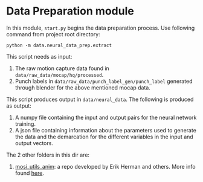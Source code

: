 # Data Preparation module

In this module, ``start.py`` begins the data preparation process. Use following command from project root directory:

``python -m data.neural_data_prep.extract``

This script needs as input:
1. The raw motion capture data found in ``data/raw_data/mocap/hq/processed``.
2. Punch labels in ``data/raw_data/punch_label_gen/punch_label`` generated through blender for the above mentioned mocap data.

This script produces output in ``data/neural_data``. The following is produced as output:
1. A numpy file containing the input and output pairs for the neural network training.
2. A json file containing information about the parameters used to generate the data and the demarcation for the different 
variables in the input and output vectors.

The 2 other folders in this dir are:
1. [mosi_utils_anim](https://github.com/eherr/anim_utils): a repo developed by Erik Herman and others. More info found [here](mosi_utils_anim/README.md).